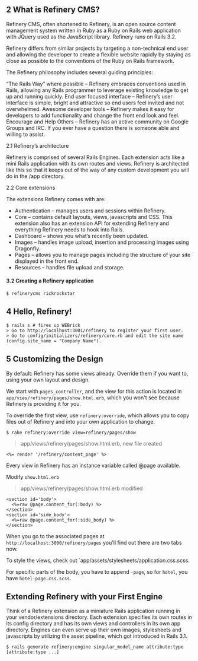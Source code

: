 ## 2 What is Refinery CMS?

Refinery CMS, often shortened to Refinery, is an open source content management system written in Ruby as a Ruby on Rails web application with JQuery used as the JavaScript library. Refinery runs on Rails 3.2.

Refinery differs from similar projects by targeting a non-technical end user and allowing the developer to create a flexible website rapidly by staying as close as possible to the conventions of the Ruby on Rails framework.

The Refinery philosophy includes several guiding principles:

“The Rails Way” where possible – Refinery embraces conventions used in Rails, allowing any Rails programmer to leverage existing knowledge to get up and running quickly.
End user focused interface – Refinery’s user interface is simple, bright and attractive so end users feel invited and not overwhelmed.
Awesome developer tools – Refinery makes it easy for developers to add functionality and change the front end look and feel.
Encourage and Help Others – Refinery has an active community on Google Groups and IRC. If you ever have a question there is someone able and willing to assist.

2.1 Refinery’s architecture

Refinery is comprised of several Rails Engines. Each extension acts like a mini Rails application with its own routes and views. Refinery is architected like this so that it keeps out of the way of any custom development you will do in the /app directory.

2.2 Core extensions

The extensions Refinery comes with are:

- Authentication – manages users and sessions within Refinery.
- Core – contains default layouts, views, javascripts and CSS. This extension also has an extension API for extending Refinery and everything Refinery needs to hook into Rails.
- Dashboard – shows you what’s recently been updated.
- Images – handles image upload, insertion and processing images using Dragonfly.
- Pages – allows you to manage pages including the structure of your site displayed in the front end.
- Resources – handles file upload and storage.

#### 3.2 Creating a Refinery application

	$ refinerycms rickrockstar

## 4 Hello, Refinery!

	$ rails s # fires up WEBrick
	> Go to http://localhost:3001/refinery to register your first user.
	> Go to config/initializers/refinery/core.rb and edit the site name (config.site_name = "Company Name").

## 5 Customizing the Design

By default: Refinery has some views already. Override them if you want to, using your own layout and design. 

We start with `pages_controller`, and the view for this action is located in `app/vies/refinery/pages/show.html.erb`, which you won't see because Refinery is providing it for you.

To override the first view, use `refinery:override`, which allows you to copy files out of Refinery and into your own application to change.

	$ rake refinery:override view=refinery/pages/show

>app/views/refinery/pages/show.html.erb, new file created

	<%= render '/refinery/content_page' %>

Every view in Refinery has an instance variable called @page available.

Modify `show.html.erb`

>app/views/refinery/pages/show.html.erb modified

	<section id='body'>
	  <%=raw @page.content_for(:body) %>
	</section>
	<section id='side_body'>
	  <%=raw @page.content_for(:side_body) %>
	</section>

When you go to the associated pages at `http://localhost:3000/refinery/pages` you'll find out there are two tabs now.

To style the views, check out `app/assets/stylesheets/application.css.scss.

For specific parts of the body, you have to append `-page`, so for `hotel`, you have `hotel-page.css.scss`.

## Extending Refinery with your First Engine

Think of a Refinery extension as a miniature Rails application running in your vendor/extensions directory. Each extension specifies its own routes in its config directory and has its own views and controllers in its own app directory. Engines can even serve up their own images, stylesheets and javascripts by utilizing the asset pipeline, which got introduced in Rails 3.1.

	$ rails generate refinery:engine singular_model_name attribute:type [attribute:type ...]

















